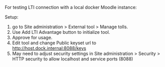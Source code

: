 For testing LTI connection with a local docker Moodle instance:

Setup:
1. go to Site administration > External tool > Manage tolls.
1. Use Add LTI Advantage button to initialize tool.
1. Approve for usage.
1. Edit tool and change Public keyset url to http://host.dock.internal:8088/keys
1. May need to adjust security settings in Site administration > Security > HTTP security to allow localhost and service ports (8088)
